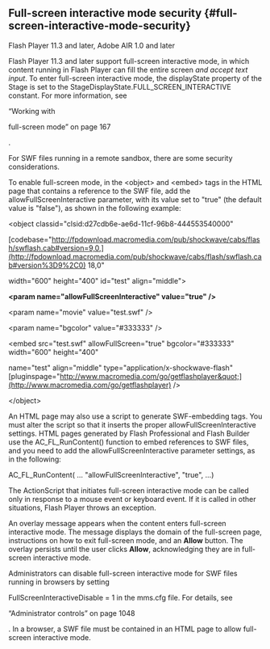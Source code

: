 ## Full-screen interactive mode security {#full-screen-interactive-mode-security}

Flash Player 11.3 and later, Adobe AIR 1.0 and later

Flash Player 11.3 and later support full-screen interactive mode, in which content running in Flash Player can fill the entire screen _and accept text input_. To enter full-screen interactive mode, the displayState property of the Stage is set to the StageDisplayState.FULL_SCREEN_INTERACTIVE constant. For more information, see

“Working with

full-screen mode” on page 167

.

For SWF files running in a remote sandbox, there are some security considerations.

To enable full-screen mode, in the &lt;object&gt; and &lt;embed&gt; tags in the HTML page that contains a reference to the SWF file, add the allowFullScreenInteractive parameter, with its value set to &quot;true&quot; (the default value is &quot;false&quot;), as shown in the following example:

&lt;object classid=&quot;clsid:d27cdb6e-ae6d-11cf-96b8-444553540000&quot;

[codebase=&quot;http://fpdownload.macromedia.com/pub/shockwave/cabs/flash/swflash.cab#version=9,0,](http://fpdownload.macromedia.com/pub/shockwave/cabs/flash/swflash.cab#version%3D9%2C0) 18,0&quot;

width=&quot;600&quot; height=&quot;400&quot; id=&quot;test&quot; align=&quot;middle&quot;&gt;

**&lt;param name=&quot;allowFullScreenInteractive&quot; value=&quot;true&quot; /&gt;**

&lt;param name=&quot;movie&quot; value=&quot;test.swf&quot; /&gt;

&lt;param name=&quot;bgcolor&quot; value=&quot;#333333&quot; /&gt;

&lt;embed src=&quot;test.swf&quot; allowFullScreen=&quot;true&quot; bgcolor=&quot;#333333&quot; width=&quot;600&quot; height=&quot;400&quot;

name=&quot;test&quot; align=&quot;middle&quot; type=&quot;application/x-shockwave-flash&quot; [pluginspage=&quot;http://www.macromedia.com/go/getflashplayer&quot;](http://www.macromedia.com/go/getflashplayer) /&gt;

&lt;/object&gt;

An HTML page may also use a script to generate SWF-embedding tags. You must alter the script so that it inserts the proper allowFullScreenInteractive settings. HTML pages generated by Flash Professional and Flash Builder use the AC_FL_RunContent() function to embed references to SWF files, and you need to add the allowFullScreenInteractive parameter settings, as in the following:

AC_FL_RunContent( ... &quot;allowFullScreenInteractive&quot;, &quot;true&quot;, ...)

The ActionScript that initiates full-screen interactive mode can be called only in response to a mouse event or keyboard event. If it is called in other situations, Flash Player throws an exception.

An overlay message appears when the content enters full-screen interactive mode. The message displays the domain of the full-screen page, instructions on how to exit full-screen mode, and an **Allow** button. The overlay persists until the user clicks **Allow**, acknowledging they are in full-screen interactive mode.

Administrators can disable full-screen interactive mode for SWF files running in browsers by setting

FullScreenInteractiveDisable = 1 in the mms.cfg file. For details, see

“Administrator controls” on page 1048

. In a browser, a SWF file must be contained in an HTML page to allow full-screen interactive mode.